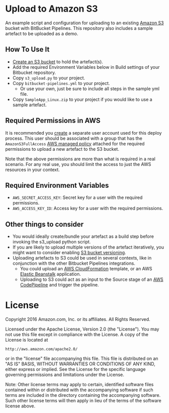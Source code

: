 # Upload to Amazon S3
An example script and configuration for uploading to an existing [Amazon S3](https://aws.amazon.com/s3/) bucket with BitBucket Pipelines.  This repository also includes a sample artefact to be uploaded as a demo.

## How To Use It
* [Create an S3 bucket](http://docs.aws.amazon.com/AmazonS3/latest/gsg/CreatingABucket.html) to hold the artefact(s).
* Add the required Environment Variables below in Build settings of your Bitbucket repository.
* Copy `s3_upload.py` to your project.
* Copy `bitbucket-pipelines.yml` to your project.
    * Or use your own, just be sure to include all steps in the sample yml file.
* Copy `SampleApp_Linux.zip` to your project if you would like to use a sample artefact.

## Required Permissions in AWS
It is recommended you [create](http://docs.aws.amazon.com/IAM/latest/UserGuide/id_users_create.html) a separate user account used for this deploy process.  This user should be associated with a group that has the `AmazonS3FullAccess` [AWS managed policy](http://docs.aws.amazon.com/IAM/latest/UserGuide/access_policies_managed-vs-inline.html) attached for the required permissions to upload a new artefact to the S3 bucket.

Note that the above permissions are more than what is required in a real scenario. For any real use, you should limit the access to just the AWS resources in your context.

## Required Environment Variables
* `AWS_SECRET_ACCESS_KEY`:  Secret key for a user with the required permissions.
* `AWS_ACCESS_KEY_ID`:  Access key for a user with the required permissions.

## Other things to consider
* You would ideally create/bundle your artefact as a build step before invoking the s3_upload python script.
* If you are likely to upload multiple versions of the artefact iteratively, you might want to consider enabling [S3 bucket versioning](http://docs.aws.amazon.com/AmazonS3/latest/dev/Versioning.html).
* Uploading artefacts to S3 could be used in several contexts, like in conjunction with the other Bitbucket Pipelines integrations.
  * You could upload an [AWS CloudFormation](https://aws.amazon.com/cloudformation/) template, or an AWS [Elastic Beanstalk](https://aws.amazon.com/elasticbeanstalk/) application.
  * Uploading to S3 could act as an input to the Source stage of an [AWS CodePipeline](https://aws.amazon.com/codepipeline/) and trigger the pipeline.

# License
Copyright 2016 Amazon.com, Inc. or its affiliates. All Rights Reserved.

Licensed under the Apache License, Version 2.0 (the "License"). You may not use this file except in compliance with the License. A copy of the License is located at

    http://aws.amazon.com/apache2.0/

or in the "license" file accompanying this file. This file is distributed on an "AS IS" BASIS, WITHOUT WARRANTIES OR CONDITIONS OF ANY KIND, either express or implied. See the License for the specific language governing permissions and limitations under the License.

Note: Other license terms may apply to certain, identified software files contained within or distributed with the accompanying software if such terms are included in the directory containing the accompanying software. Such other license terms will then apply in lieu of the terms of the software license above.
